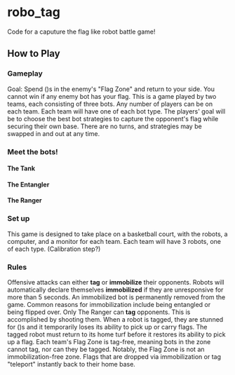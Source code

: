 # robo_tag
Code for a caputure the flag like robot battle game!

## How to Play
### Gameplay
Goal: Spend ()s in the enemy's "Flag Zone" and return to your side. You cannot win if any enemy bot has your flag. 
This is a game played by two teams, each consisting of three bots. Any number of players can be on each team. Each team will have one of each bot type. The players' goal will be to choose the best bot strategies to capture the opponent's flag while securing their own base. There are no turns, and strategies may be swapped in and out at any time. 

### Meet the bots!
#### The Tank
#### The Entangler
#### The Ranger

### Set up
This game is designed to take place on a basketball court, with the robots, a computer, and a monitor for each team. 
Each team will have 3 robots, one of each type.
(Calibration step?)

### Rules
Offensive attacks can either **tag** or **immobilize** their opponents. Robots will automatically declare themselves **immobilized** if they are unresponsive for more than 5 seconds. An immobilized bot is permanently removed from the game. Common reasons for immobilization include being entangled or being flipped over. Only The Ranger can **tag** opponents. This is accomplished by shooting them. When a robot is tagged, they are stunned for ()s and it temporarily loses its ability to pick up or carry flags. The tagged robot must return to its home turf before it restores its ability to pick up a flag. Each team's Flag Zone is tag-free, meaning bots in the zone cannot tag, nor can they be tagged. Notably, the Flag Zone is not an immobilization-free zone. Flags that are dropped via immobilization or tag "teleport" instantly back to their home base. 


